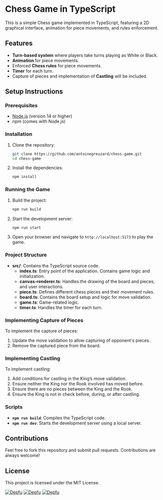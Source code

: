 # Chess Game in TypeScript

This is a simple Chess game implemented in TypeScript, featuring a 2D graphical interface, animation for piece
movements, and rules enforcement.

## Features

- **Turn-based system** where players take turns playing as White or Black.
- **Animation** for piece movements.
- Enforced **Chess rules** for piece movements.
- **Timer** for each turn.
- Capture of pieces and implementation of **Castling** will be included.

## Setup Instructions

### Prerequisites

- [Node.js](https://nodejs.org/en/) (version 14 or higher)
- npm (comes with Node.js)

### Installation

1. Clone the repository:
   ```bash
   git clone https://github.com/antoinegreuzard/chess-game.git
   cd chess-game
   ```

2. Install the dependencies:
   ```bash
   npm install
   ```

### Running the Game

1. Build the project:
   ```bash
   npm run build
   ```

2. Start the development server:
   ```bash
   npm run start
   ```

3. Open your browser and navigate to `http://localhost:5173` to play the game.

### Project Structure

- **src/**: Contains the TypeScript source code.
   - **index.ts**: Entry point of the application. Contains game logic and initialization.
   - **canvas-renderer.ts**: Handles the drawing of the board and pieces, and user interactions.
   - **piece.ts**: Defines different chess pieces and their movement rules.
   - **board.ts**: Contains the board setup and logic for move validation.
   - **game.ts**: Game-related logic.
   - **timer.ts**: Handles the timer for each turn.

### Implementing Capture of Pieces

To implement the capture of pieces:

1. Update the move validation to allow capturing of opponent's pieces.
2. Remove the captured piece from the board.

### Implementing Castling

To implement castling:

1. Add conditions for castling in the King’s move validation.
2. Ensure neither the King nor the Rook involved has moved before.
3. Ensure there are no pieces between the King and the Rook.
4. Ensure the King is not in check before, during, or after castling.

### Scripts

- **`npm run build`**: Compiles the TypeScript code.
- **`npm run dev`**: Starts the development server using a local server.

## Contributions

Feel free to fork this repository and submit pull requests. Contributions are always welcome!

## License

This project is licensed under the MIT License.

[![Depfu](https://badges.depfu.com/badges/8ae82388d5e29a8e9210627b8c53c142/status.svg)](https://depfu.com)
[![Depfu](https://badges.depfu.com/badges/8ae82388d5e29a8e9210627b8c53c142/overview.svg)](https://depfu.com/github/antoinegreuzard/chess-game?project_id=48982)
[![Depfu](https://badges.depfu.com/badges/8ae82388d5e29a8e9210627b8c53c142/count.svg)](https://depfu.com/github/antoinegreuzard/chess-game?project_id=48982)